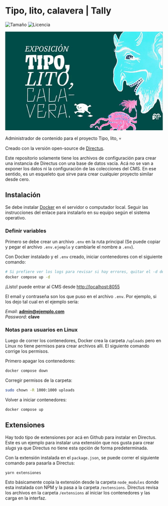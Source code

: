 # Tipo, lito, calavera | Tally

![Tamaño](https://img.shields.io/github/repo-size/enflujo/enflujo-tipo-lito-calavera-tally?color=%235757f7&label=Tama%C3%B1o%20repo&logo=open-access&logoColor=white)
![Licencia](https://img.shields.io/github/license/enflujo/enflujo-tipo-lito-calavera-tally?label=Licencia&logo=open-source-initiative&logoColor=white)

![Portada de exposición Tipo, lito, calavera](./docs/tipo-lito-calavera-640x40.jpg)

Administrador de contenido para el proyecto Tipo, lito, :skull:

Creado con la versión open-source de [Directus](https://directus.io/).

Este repositorio solamente tiene los archivos de configuración para crear una instancia de Directus con una base de datos vacía. Acá no se van a exponer los datos ni la configuración de las colecciones del CMS. En ese sentido, es un esqueleto que sirve para crear cualquier proyecto similar desde cero.

## Instalación

Se debe instalar [Docker](https://docs.docker.com/) en el servidor o computador local. Seguir las instrucciones del enlace para instalarlo en su equipo según el sistema operativo.

### Definir variables

Primero se debe crear un archivo `.env` en la ruta principal (Se puede copiar y pegar el archivo `.env.ejemplo` y cambiarle el nombre a `.env`).

Con Docker instalado y el `.env` creado, iniciar contenedores con el siguiente comando:

```bash
# Si prefiere ver los logs para revisar si hay errores, quitar el -d del final.
docker compose up -d
```

¡Listo! puede entrar al CMS desde [http://localhost:8055](http://localhost:8055)

El email y contraseña son los que puso en el archivo `.env`. Por ejemplo, si los dejo tal cual en el ejemplo sería:

_Email_: **admin@ejemplo.com**  
_Password_: **clave**

### Notas para usuarios en Linux

Luego de correr los contenedores, Docker crea la carpeta `/uploads` pero en Linux no tiene permisos para crear archivos allí. El siguiente comando corrige los permisos.

Primero apagar los contenedores:

```bash
docker compose down
```

Corregir permisos de la carpeta:

```bash
sudo chown -R 1000:1000 uploads
```

Volver a iniciar contenedores:

```bash
docker compose up
```

## Extensiones

Hay todo tipo de extensiones por acá en Github para instalar en Directus. Este es un ejemplo para instalar una extensión que nos gusta para crear _slugs_ ya que Directus no tiene esta opción de forma predeterminada.

Con la extensión instalada en el `package.json`, se puede correr el siguiente comando para pasarla a Directus:

```bash
yarn extensiones
```

Esto básicamente copia la extensión desde la carpeta `node_modules` donde esta instalada con NPM y la pasa a la carpeta `/extensions`. Directus revisa los archivos en la carpeta `/extensions` al iniciar los contenedores y las carga en la interfaz.
